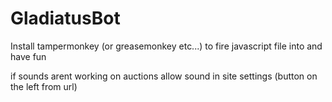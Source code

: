 # GladiatusBot

Install tampermonkey (or greasemonkey etc...) to fire javascript file into and have fun

if sounds arent working on auctions allow sound in site settings (button on the left from url)
